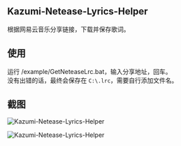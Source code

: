 ## Kazumi-Netease-Lyrics-Helper  
根据网易云音乐分享链接，下载并保存歌词。  
  
## 使用  
运行 /example/GetNeteaseLrc.bat，输入分享地址，回车。  
没有出错的话，最终会保存在 `C:\.lrc`，需要自行添加文件名。  

## 截图  
![Kazumi-Netease-Lyrics-Helper  ](https://raw.githubusercontent.com/yuki-ryoko/Kazumi-Netease-Lyrics-Helper/master/img/img_use_01.jpg)

![Kazumi-Netease-Lyrics-Helper  ](https://raw.githubusercontent.com/yuki-ryoko/Kazumi-Netease-Lyrics-Helper/master/img/img_use_02.jpg)